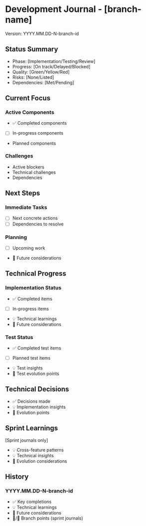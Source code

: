 # Development Journal - [branch-name]
Version: YYYY.MM.DD-N-branch-id

<!--
See _examples.md for concrete examples and best practices of development journals.
See PROCESS.md for detailed process guidelines.

JOURNAL TYPES:
1. Sprint Journals (sprint-YYYY-MM/DevJournal_Sprint-YYYY-MM.md)
   - Track sprint-level progress
   - Roll up information from feature journals
   Example: sprint-2025-02/DevJournal_Sprint-2025-02.md

2. Feature Journals (sprint-YYYY-MM/DevJournal_XX-name.md)
   - Track feature implementation
   - Follow feature branches
   Example: sprint-2025-02/DevJournal_23-timezone.md

3. Sub-feature Journals (sprint-YYYY-MM/DevJournal_XX.Y-name.md)
   - Track component implementation
   - Follow feature sub-branches
   Example: sprint-2025-02/DevJournal_23.4-statement.md

KEY GUIDELINES:
1. Fixed Sections (in order):
   Feature Journal Structure:
   - Status Summary: Phase, progress, quality, risks, dependencies
   - Current Focus: Active work, challenges, dependencies
   - Next Steps: Immediate tasks, upcoming work
   - Technical Progress: Implementation status, test status
   - Technical Decisions: Key architectural and technical choices
   - History: Newest entries first, with concrete technical details

   Sprint Journal Structure:
   - Status Summary: Overall sprint health
   - Current Focus: Status per feature, with active challenges
   - Next Steps: Sprint-level priorities
   - Technical Progress: Cross-feature implementation, patterns
   - Technical Decisions: Architecture evolution, shared patterns
   - Sprint Learnings: Cross-feature insights
   - History: Oldest first, tracking feature flow

2. Symbols and Usage:
   ✅ = Completed item (always at start of line)
   [ ] = Planned/in-progress item (only for concrete items)
   💡 = Technical learning/insight (used in History)
   🔄 = Future consideration/evolution point
   🔵 = Branch creation (sprint journals)
   🔹 = Branch merge (sprint journals)

   Rules:
   - Symbols always go at the start of lines
   - Don't mix symbols in section headers
   - Leave items without symbols if they're just descriptive
   - History entries focus on completed work (✅), learnings (💡), and evolution points (🔄)

3. Keep entries:
   - Focused on what matters technically
   - Concrete and specific
   - Free of routine progress
   - Updated with significant decisions
-->

## Status Summary
- Phase: [Implementation/Testing/Review]
- Progress: [On track/Delayed/Blocked]
- Quality: [Green/Yellow/Red]
- Risks: [None/Listed]
- Dependencies: [Met/Pending]

## Current Focus
### Active Components
- ✅ Completed components
- [ ] In-progress components
- Planned components

### Challenges
- Active blockers
- Technical challenges
- Dependencies

## Next Steps
### Immediate Tasks
- [ ] Next concrete actions
- [ ] Dependencies to resolve

### Planning
- [ ] Upcoming work
- 🔄 Future considerations

## Technical Progress
### Implementation Status
- ✅ Completed items
- [ ] In-progress items
- 💡 Technical learnings
- 🔄 Future considerations

### Test Status
- ✅ Completed test items
- [ ] Planned test items
- 💡 Test insights
- 🔄 Test evolution points

## Technical Decisions
- ✅ Decisions made
- 💡 Implementation insights
- 🔄 Evolution points

## Sprint Learnings
[Sprint journals only]
- 💡 Cross-feature patterns
- 💡 Technical insights
- 🔄 Evolution considerations

## History
### YYYY.MM.DD-N-branch-id
- ✅ Key completions
- 💡 Technical learnings
- 🔄 Future considerations
- 🔵/🔹 Branch points (sprint journals)
